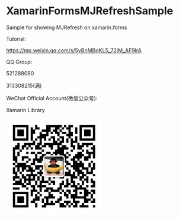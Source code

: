 # XamarinFormsMJRefreshSample
Sample for showing MJRefresh on xamarin.forms 

Tutorial:

https://mp.weixin.qq.com/s/5vBnMBqKL5_72jM_AF9lrA

QQ Group:

521288080

313308215(满)

WeChat Official Account(微信公众号):

Xamarin Library

<img src="https://github.com/jingliancui/XamarinFormsMJRefreshSample/blob/master/Images/wechatqrcode.jpg?raw=true"/>

